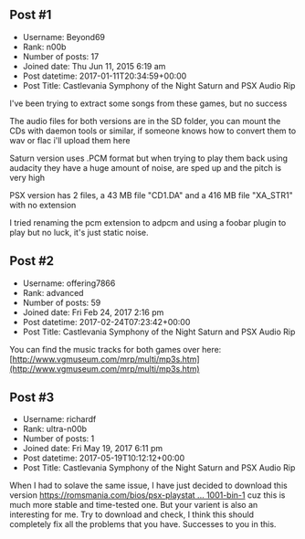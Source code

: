 ## Post #1
- Username: Beyond69
- Rank: n00b
- Number of posts: 17
- Joined date: Thu Jun 11, 2015 6:19 am
- Post datetime: 2017-01-11T20:34:59+00:00
- Post Title: Castlevania Symphony of the Night Saturn and PSX Audio Rip

I've been trying to extract some songs from these games, but no success

The audio files for both versions are in the SD folder, you can mount the CDs with daemon tools or similar, if someone knows how to convert them to wav or flac i'll upload them here

Saturn version uses .PCM format but when trying to play them back using audacity they have a huge amount of noise, are sped up and the pitch is very high

PSX version has 2 files, a 43 MB file "CD1.DA" and a 416 MB file "XA_STR1" with no extension

I tried renaming the pcm extension to adpcm and using a foobar plugin to play but no luck, it's just static noise.
## Post #2
- Username: offering7866
- Rank: advanced
- Number of posts: 59
- Joined date: Fri Feb 24, 2017 2:16 pm
- Post datetime: 2017-02-24T07:23:42+00:00
- Post Title: Castlevania Symphony of the Night Saturn and PSX Audio Rip

You can find the music tracks for both games over here: [http://www.vgmuseum.com/mrp/multi/mp3s.htm](http://www.vgmuseum.com/mrp/multi/mp3s.htm)
## Post #3
- Username: richardf
- Rank: ultra-n00b
- Number of posts: 1
- Joined date: Fri May 19, 2017 6:11 pm
- Post datetime: 2017-05-19T10:12:12+00:00
- Post Title: Castlevania Symphony of the Night Saturn and PSX Audio Rip

When I had to solave the same issue, I have just decided to download this version [https://romsmania.com/bios/psx-playstat ... 1001-bin-1](https://romsmania.com/bios/psx-playstation-bios-scph1001-bin-1) cuz this is much more stable and time-tested one. But your varient is also an interesting for me. Try to download and check, I think this should completely fix all the problems that you have. Successes to you in this.
